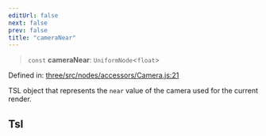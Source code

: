 ```yaml
---
editUrl: false
next: false
prev: false
title: "cameraNear"
---
```


> `const` **cameraNear**: `UniformNode`\<`float`\>

Defined in: [three/src/nodes/accessors/Camera.js:21](https://github.com/DefinitelyMaybe/three-i18n/blob/fa57b79433d1c349ffb23a78727299c8d4190136/three/src/nodes/accessors/Camera.js#L21)

TSL object that represents the `near` value of the camera used for the current render.

## Tsl
